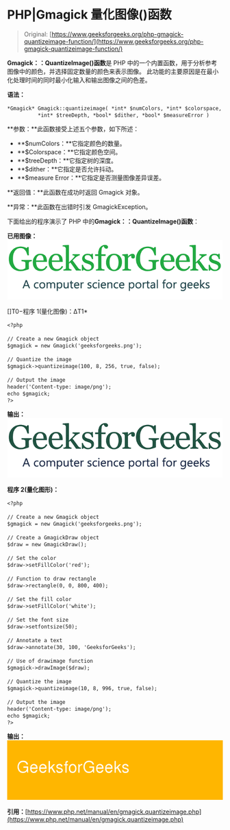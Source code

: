 # PHP|Gmagick 量化图像()函数

> Original: [https://www.geeksforgeeks.org/php-gmagick-quantizeimage-function/](https://www.geeksforgeeks.org/php-gmagick-quantizeimage-function/)

**Gmagick：：QuantizeImage()函数**是 PHP 中的一个内置函数，用于分析参考图像中的颜色，并选择固定数量的颜色来表示图像。 此功能的主要原因是在最小化处理时间的同时最小化输入和输出图像之间的色差。

**语法：**

```
*Gmagick* Gmagick::quantizeimage( *int* $numColors, *int* $colorspace,
          *int* $treeDepth, *bool* $dither, *bool* $measureError )
```

**参数：**此函数接受上述五个参数，如下所述：

*   **$numColors：**它指定颜色的数量。
*   **$Colorspace：**它指定颜色空间。
*   **$treeDepth：**它指定树的深度。
*   **$dither：**它指定是否允许抖动。
*   **$measure Error：**它指定是否测量图像差异误差。

**返回值：**此函数在成功时返回 Gmagick 对象。

**异常：**此函数在出错时引发 GmagickException。

下面给出的程序演示了 PHP 中的**Gmagick：：QuantizeImage()函数**：

**已用图像：**
![](img/07c99ec29e7a50fc3ea91a9d4a8d2f31.png)

[]T0−程序 1(量化图像)：ΔT1*

```
<?php

// Create a new Gmagick object
$gmagick = new Gmagick('geeksforgeeks.png');

// Quantize the image
$gmagick->quantizeimage(100, 8, 256, true, false);

// Output the image  
header('Content-type: image/png');  
echo $gmagick;  
?>
```

**输出：**
![](img/438824d9f5ff66b7d850eeffc61b8ed3.png)

**程序 2(量化图形)：**

```
<?php

// Create a new Gmagick object
$gmagick = new Gmagick('geeksforgeeks.png');

// Create a GmagickDraw object
$draw = new GmagickDraw();

// Set the color
$draw->setFillColor('red');

// Function to draw rectangle
$draw->rectangle(0, 0, 800, 400);

// Set the fill color
$draw->setFillColor('white');

// Set the font size
$draw->setfontsize(50);

// Annotate a text
$draw->annotate(30, 100, 'GeeksforGeeks');

// Use of drawimage function
$gmagick->drawImage($draw);

// Quantize the image
$gmagick->quantizeimage(10, 8, 996, true, false);

// Output the image  
header('Content-type: image/png');  
echo $gmagick;  
?>
```

**输出：**
![](img/e61d65fde683086926bcae25a83e7eaa.png)

**引用：**[https://www.php.net/manual/en/gmagick.quantizeimage.php](https://www.php.net/manual/en/gmagick.quantizeimage.php)